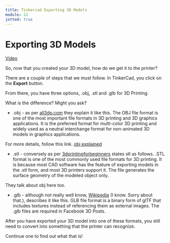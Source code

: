```yaml
---
title: Tinkercad Exporting 3D Models
module: 12
jotted: true
---
```


# Exporting 3D Models

<a href="https://umontana.zoom.us/rec/play/65Mvc-3-rWo3GNGQsASDA6J8W9Toff6s1CAc86JfzEnjV3cFNlKkYrBGZOXOC2f2TipucJEaxks8KcUd?continueMode=true" target="_new">Video</a>

So, now that you created your 3D model, how do we get it to the printer?

There are a couple of steps that we must follow.  In TinkerCad, you click on the **Export** button.

From there, you have three options, .obj, .stl and .glb for 3D Printing.

What is the difference? Might you ask?

* .obj - as per [all3dp.com](https://all3dp.com) they explain it like this.  The OBJ file format is one of the most important file formats in 3D printing and 3D graphics applications. It is the preferred format for multi-color 3D printing and widely used as a neutral interchange format for non-animated 3D models in graphics applications.

For more details, follow this link. [obj explained](https://all3dp.com/1/obj-file-format-3d-printing-cad/)

* .stl - conversely as per [3dprintingforbeginners](https://3dprintingforbeginners.com/stl-and-obj-files-101/) states stl as follows. .STL format is one of the most commonly used file formats for 3D printing. It is because most CAD software has the feature of exporting models in the .stl form, and most 3D printers support it. The file generates the surface geometry of the modeled object only. 

They talk about obj here too.

* .glb - although not really well know, [Wikipedia](https://en.wikipedia.org/wiki/GlTF#GLB) (I know. Sorry about that.), describes it like this. GLB file format is a binary form of glTF that includes textures instead of referencing them as external images. The .glb files are required in Facebook 3D Posts.

After you have exported your 3D model into one of these formats, you still need to convert into something that the printer can recognize.

Continue one to find out what that is!
